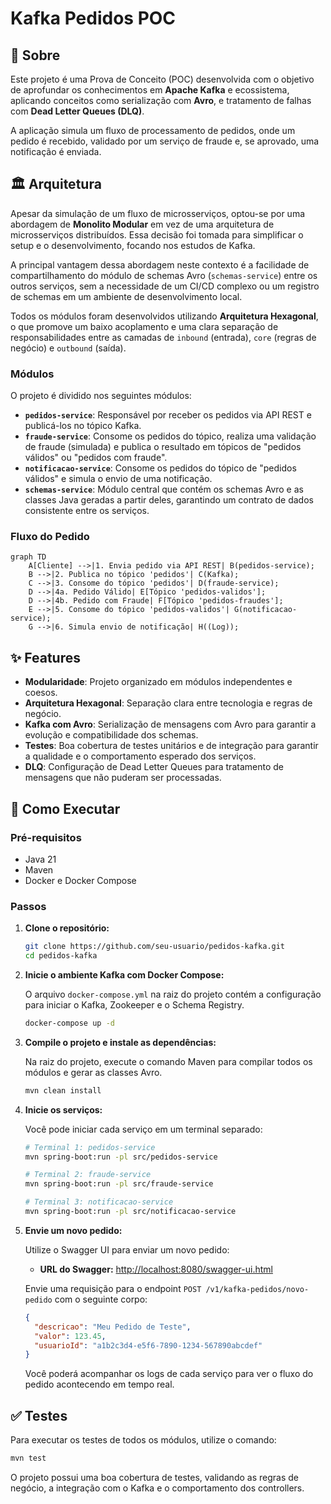 # Kafka Pedidos POC

## 📖 Sobre

Este projeto é uma Prova de Conceito (POC) desenvolvida com o objetivo de aprofundar os conhecimentos em **Apache Kafka** e ecossistema, aplicando conceitos como serialização com **Avro**, e tratamento de falhas com **Dead Letter Queues (DLQ)**.

A aplicação simula um fluxo de processamento de pedidos, onde um pedido é recebido, validado por um serviço de fraude e, se aprovado, uma notificação é enviada.

## 🏛️ Arquitetura

Apesar da simulação de um fluxo de microsserviços, optou-se por uma abordagem de **Monolito Modular** em vez de uma arquitetura de microsserviços distribuídos. Essa decisão foi tomada para simplificar o setup e o desenvolvimento, focando nos estudos de Kafka.

A principal vantagem dessa abordagem neste contexto é a facilidade de compartilhamento do módulo de schemas Avro (`schemas-service`) entre os outros serviços, sem a necessidade de um CI/CD complexo ou um registro de schemas em um ambiente de desenvolvimento local.

Todos os módulos foram desenvolvidos utilizando **Arquitetura Hexagonal**, o que promove um baixo acoplamento e uma clara separação de responsabilidades entre as camadas de `inbound` (entrada), `core` (regras de negócio) e `outbound` (saída).

### Módulos

O projeto é dividido nos seguintes módulos:

- **`pedidos-service`**: Responsável por receber os pedidos via API REST e publicá-los no tópico Kafka.
- **`fraude-service`**: Consome os pedidos do tópico, realiza uma validação de fraude (simulada) e publica o resultado em tópicos de "pedidos válidos" ou "pedidos com fraude".
- **`notificacao-service`**: Consome os pedidos do tópico de "pedidos válidos" e simula o envio de uma notificação.
- **`schemas-service`**: Módulo central que contém os schemas Avro e as classes Java geradas a partir deles, garantindo um contrato de dados consistente entre os serviços.

### Fluxo do Pedido

```mermaid
graph TD
    A[Cliente] -->|1. Envia pedido via API REST| B(pedidos-service);
    B -->|2. Publica no tópico 'pedidos'| C(Kafka);
    C -->|3. Consome do tópico 'pedidos'| D(fraude-service);
    D -->|4a. Pedido Válido| E[Tópico 'pedidos-validos'];
    D -->|4b. Pedido com Fraude| F[Tópico 'pedidos-fraudes'];
    E -->|5. Consome do tópico 'pedidos-validos'| G(notificacao-service);
    G -->|6. Simula envio de notificação| H((Log));
```

## ✨ Features

-   **Modularidade**: Projeto organizado em módulos independentes e coesos.
-   **Arquitetura Hexagonal**: Separação clara entre tecnologia e regras de negócio.
-   **Kafka com Avro**: Serialização de mensagens com Avro para garantir a evolução e compatibilidade dos schemas.
-   **Testes**: Boa cobertura de testes unitários e de integração para garantir a qualidade e o comportamento esperado dos serviços.
-   **DLQ**: Configuração de Dead Letter Queues para tratamento de mensagens que não puderam ser processadas.

## 🚀 Como Executar

### Pré-requisitos

-   Java 21
-   Maven
-   Docker e Docker Compose

### Passos

1.  **Clone o repositório:**

    ```bash
    git clone https://github.com/seu-usuario/pedidos-kafka.git
    cd pedidos-kafka
    ```

2.  **Inicie o ambiente Kafka com Docker Compose:**

    O arquivo `docker-compose.yml` na raiz do projeto contém a configuração para iniciar o Kafka, Zookeeper e o Schema Registry.

    ```bash
    docker-compose up -d
    ```

3.  **Compile o projeto e instale as dependências:**

    Na raiz do projeto, execute o comando Maven para compilar todos os módulos e gerar as classes Avro.

    ```bash
    mvn clean install
    ```

4.  **Inicie os serviços:**

    Você pode iniciar cada serviço em um terminal separado:

    ```bash
    # Terminal 1: pedidos-service
    mvn spring-boot:run -pl src/pedidos-service

    # Terminal 2: fraude-service
    mvn spring-boot:run -pl src/fraude-service

    # Terminal 3: notificacao-service
    mvn spring-boot:run -pl src/notificacao-service
    ```

5.  **Envie um novo pedido:**

    Utilize o Swagger UI para enviar um novo pedido:

    -   **URL do Swagger:** [http://localhost:8080/swagger-ui.html](http://localhost:8080/swagger-ui.html)

    Envie uma requisição para o endpoint `POST /v1/kafka-pedidos/novo-pedido` com o seguinte corpo:

    ```json
    {
      "descricao": "Meu Pedido de Teste",
      "valor": 123.45,
      "usuarioId": "a1b2c3d4-e5f6-7890-1234-567890abcdef"
    }
    ```

    Você poderá acompanhar os logs de cada serviço para ver o fluxo do pedido acontecendo em tempo real.

## ✅ Testes

Para executar os testes de todos os módulos, utilize o comando:

```bash
mvn test
```

O projeto possui uma boa cobertura de testes, validando as regras de negócio, a integração com o Kafka e o comportamento dos controllers.
